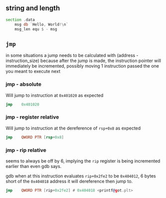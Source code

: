 ## string and length

```asm
section .data
	msg db `Hello, World!\n`
	msg_len equ $ - msg
```

## `jmp`

in some situations a jump needs to be calculated with (address - instruction_size) because after the jump is made, the instruction pointer will immediately be incremented, possibly moving 1 instruction passed the one you meant to execute next

### jmp - absolute

Will jump to instruction at `0x401020` as expected

```asm
jmp    0x401020
```

### jmp - register relative

Will jump to instruction at the dereference of `rsp+0x8` as expected

```asm
jmp    QWORD PTR [rsp+0x8]
```
### jmp - rip relative

seems to always be off by 6, implying the `rip` register is being incremented earlier than even gdb says.

gdb when at this instruction evaluates `rip+0x2fe2` to be `0x404012`, 6 bytes short of the `0x404018` address it will dereference then jump to.

```asm
jmp    QWORD PTR [rip+0x2fe2] # 0x404018 <printf@got.plt>
```